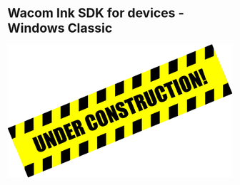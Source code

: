 # Wacom Ink SDK for devices - Windows Classic

![Under constuction](.\media\under-construction.png)
